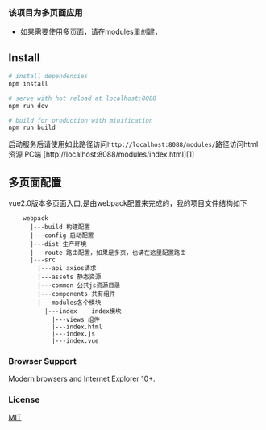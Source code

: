 ### 该项目为多页面应用
* 如果需要使用多页面，请在modules里创建，

## Install

``` bash
# install dependencies
npm install

# serve with hot reload at localhost:8088
npm run dev

# build for production with minification
npm run build

```

启动服务后请使用如此路径访问`http://localhost:8088/modules/`路径访问html资源
PC端 [http://localhost:8088/modules/index.html][1]


## 多页面配置
vue2.0版本多页面入口,是由webpack配置来完成的，我的项目文件结构如下
```
    webpack
      |---build 构建配置
      |---config 启动配置
      |---dist 生产环境
      |---route 路由配置，如果是多页，也请在这里配置路由
      |---src
        |---api axios请求
        |---assets 静态资源
        |---common 公共js资源目录
        |---components 共有组件
        |---modules各个模块
          |---index    index模块
            |---views 组件
            |---index.html
            |---index.js
            |---index.vue
  ```


### Browser Support

Modern browsers and Internet Explorer 10+.

### License
[MIT](http://opensource.org/licenses/MIT)
